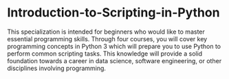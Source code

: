 # Introduction-to-Scripting-in-Python
This specialization is intended for beginners who would like to master essential programming skills. Through four courses, you will cover key programming concepts in Python 3 which will prepare you to use Python to perform common scripting tasks. This knowledge will provide a solid foundation towards a career in data science, software engineering, or other disciplines involving programming.
